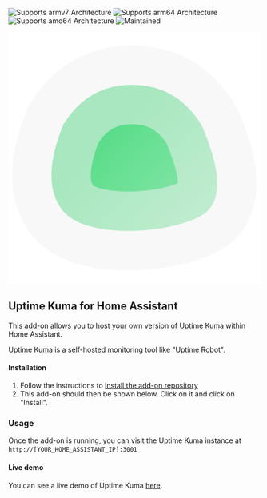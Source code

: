 ![Supports armv7 Architecture][armv7-shield]
![Supports arm64 Architecture][arm64-shield]
![Supports amd64 Architecture][amd64-shield]
![Maintained][maintained-shield]

![](logo.png)

## Uptime Kuma for Home Assistant

This add-on allows you to host your own version of [Uptime Kuma](https://github.com/louislam/uptime-kuma) within Home Assistant.

Uptime Kuma is a self-hosted monitoring tool like "Uptime Robot".

#### Installation

1. Follow the instructions to [install the add-on repository](https://github.com/markgaze/hassio/#installation)
3. This add-on should then be shown below. Click on it and click on "Install".

### Usage

Once the add-on is running, you can visit the Uptime Kuma instance at `http://[YOUR_HOME_ASSISTANT_IP]:3001`

#### Live demo

You can see a live demo of Uptime Kuma [here](https://demo.uptime.kuma.pet/).

[amd64-shield]: https://img.shields.io/badge/amd64-yes-green.svg
[arm64-shield]: https://img.shields.io/badge/arm64-yes-green.svg
[armv7-shield]: https://img.shields.io/badge/armv7-yes-green.svg
[maintained-shield]: https://img.shields.io/maintenance/yes/2022.svg
